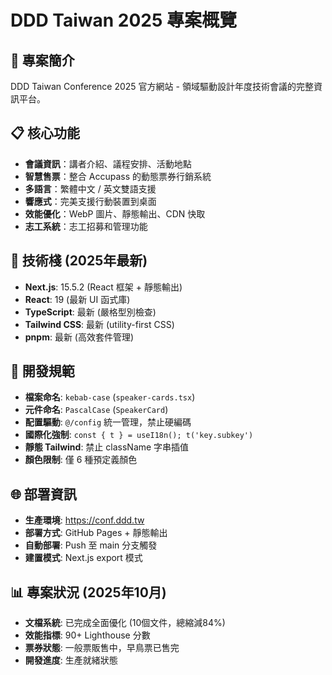 # DDD Taiwan 2025 專案概覽

## 🎯 專案簡介
DDD Taiwan Conference 2025 官方網站 - 領域驅動設計年度技術會議的完整資訊平台。

## 📋 核心功能
- **會議資訊**：講者介紹、議程安排、活動地點
- **智慧售票**：整合 Accupass 的動態票券行銷系統
- **多語言**：繁體中文 / 英文雙語支援
- **響應式**：完美支援行動裝置到桌面
- **效能優化**：WebP 圖片、靜態輸出、CDN 快取
- **志工系統**：志工招募和管理功能

## 🚀 技術棧 (2025年最新)
- **Next.js**: 15.5.2 (React 框架 + 靜態輸出)
- **React**: 19 (最新 UI 函式庫)
- **TypeScript**: 最新 (嚴格型別檢查)
- **Tailwind CSS**: 最新 (utility-first CSS)
- **pnpm**: 最新 (高效套件管理)

## 🎨 開發規範
- **檔案命名**: `kebab-case` (`speaker-cards.tsx`)
- **元件命名**: `PascalCase` (`SpeakerCard`)
- **配置驅動**: `@/config` 統一管理，禁止硬編碼
- **國際化強制**: `const { t } = useI18n(); t('key.subkey')`
- **靜態 Tailwind**: 禁止 className 字串插值
- **顏色限制**: 僅 6 種預定義顏色

## 🌐 部署資訊
- **生產環境**: https://conf.ddd.tw
- **部署方式**: GitHub Pages + 靜態輸出
- **自動部署**: Push 至 main 分支觸發
- **建置模式**: Next.js export 模式

## 📊 專案狀況 (2025年10月)
- **文檔系統**: 已完成全面優化 (10個文件，總縮減84%)
- **效能指標**: 90+ Lighthouse 分數
- **票券狀態**: 一般票販售中，早鳥票已售完
- **開發進度**: 生產就緒狀態